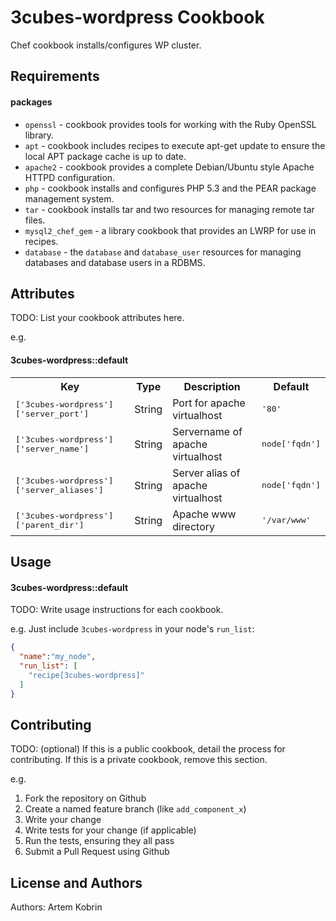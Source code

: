 3cubes-wordpress Cookbook
=========================
Chef cookbook installs/configures WP cluster.

Requirements
------------

#### packages
- `openssl` - cookbook provides tools for working with the Ruby OpenSSL library.
- `apt` - cookbook includes recipes to execute apt-get update to ensure the local APT package cache is up to date.
- `apache2` - cookbook provides a complete Debian/Ubuntu style Apache HTTPD configuration.
- `php` - cookbook installs and configures PHP 5.3 and the PEAR package management system.
- `tar` - cookbook installs tar and two resources for managing remote tar files.
- `mysql2_chef_gem` - a library cookbook that provides an LWRP for use in recipes. 
- `database` - the `database` and `database_user` resources for managing databases and database users in a RDBMS.

Attributes
----------
TODO: List your cookbook attributes here.

e.g.
#### 3cubes-wordpress::default
<table>
  <tr>
    <th>Key</th>
    <th>Type</th>
    <th>Description</th>
    <th>Default</th>
  </tr>
  <tr>
    <td><tt>['3cubes-wordpress']['server_port']</tt></td>
    <td>String</td>
    <td>Port for apache virtualhost</td>
    <td><tt>'80'</tt></td>
  </tr>
  <tr>
    <td><tt>['3cubes-wordpress']['server_name']</tt></td>
    <td>String</td>
    <td>Servername of apache virtualhost</td>
    <td><tt>node['fqdn']</tt></td>
  </tr>
  <tr>
    <td><tt>['3cubes-wordpress']['server_aliases']</tt></td>
    <td>String</td>
    <td>Server alias of apache virtualhost</td>
    <td><tt>node['fqdn']</tt></td>
  </tr>
  <tr>
    <td><tt>['3cubes-wordpress']['parent_dir']</tt></td>
    <td>String</td>
    <td>Apache www directory</td>
    <td><tt>'/var/www'</tt></td>
  </tr>
</table>

Usage
-----
#### 3cubes-wordpress::default
TODO: Write usage instructions for each cookbook.

e.g.
Just include `3cubes-wordpress` in your node's `run_list`:

```json
{
  "name":"my_node",
  "run_list": [
    "recipe[3cubes-wordpress]"
  ]
}
```

Contributing
------------
TODO: (optional) If this is a public cookbook, detail the process for contributing. If this is a private cookbook, remove this section.

e.g.
1. Fork the repository on Github
2. Create a named feature branch (like `add_component_x`)
3. Write your change
4. Write tests for your change (if applicable)
5. Run the tests, ensuring they all pass
6. Submit a Pull Request using Github

License and Authors
-------------------
Authors: Artem Kobrin
